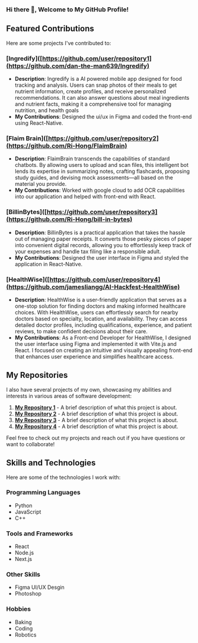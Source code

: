 ### Hi there 👋, Welcome to My GitHub Profile!

## Featured Contributions
Here are some projects I've contributed to:

### [Ingredify]([https://github.com/user/repository1](https://github.com/dan-the-man639/Ingredify)
- **Description**: Ingredify is a AI powered mobile app designed for food tracking and analysis. Users can snap photos of their meals to get nutrient information, create profiles, and receive personalized recommendations. It can also answer questions about meal ingredients and nutrient facts, making it a comprehensive tool for managing nutrition, and health goals
- **My Contributions**: Designed the ui/ux in Figma and coded the front-end using React-Native.

### [Flaim Brain]([https://github.com/user/repository2](https://github.com/Ri-Hong/FlaimBrain)
- **Description**: FlaimBrain transcends the capabilities of standard chatbots. By allowing users to upload and scan files, this intelligent bot lends its expertise in summarizing notes, crafting flashcards, proposing study guides, and devising mock assessments—all based on the material you provide.
- **My Contributions**: Worked with google cloud to add OCR capabilities into our application and helped with front-end with React.

### [BillinBytes]([https://github.com/user/repository3](https://github.com/Ri-Hong/bill-in-bytes)
- **Description**: BillinBytes is a practical application that takes the hassle out of managing paper receipts. It converts those pesky pieces of paper into convenient digital records, allowing you to effortlessly keep track of your expenses and handle tax filing like a responsible adult.
- **My Contributions**: Designed the user interface in Figma and styled the application in React-Native.

### [HealthWise]([https://github.com/user/repository4](https://github.com/jamesliangg/AI-Hackfest-HealthWise)
- **Description**: HealthWise is a user-friendly application that serves as a one-stop solution for finding doctors and making informed healthcare choices. With HealthWise, users can effortlessly search for nearby doctors based on specialty, location, and availability. They can access detailed doctor profiles, including qualifications, experience, and patient reviews, to make confident decisions about their care.
- **My Contributions**: As a Front-end Developer for HealthWise, I designed the user interface using Figma and implemented it with Vite.js and React. I focused on creating an intuitive and visually appealing front-end that enhances user experience and simplifies healthcare access.

## My Repositories
I also have several projects of my own, showcasing my abilities and interests in various areas of software development:

1. **[My Repository 1](https://github.com/yourusername/myrepository1)** - A brief description of what this project is about.
2. **[My Repository 2](https://github.com/yourusername/myrepository2)** - A brief description of what this project is about.
3. **[My Repository 3](https://github.com/yourusername/myrepository3)** - A brief description of what this project is about.
4. **[My Repository 4](https://github.com/yourusername/myrepository4)** - A brief description of what this project is about.

Feel free to check out my projects and reach out if you have questions or want to collaborate!

## Skills and Technologies

Here are some of the technologies I work with:

### Programming Languages
- Python
- JavaScript
- C++

### Tools and Frameworks
- React
- Node.js
- Next.js

### Other Skills
- Figma UI/UX Desgin
- Photoshop

### Hobbies
- Baking
- Coding
- Robotics


<!--
**LinHong149/LinHong149** is a ✨ _special_ ✨ repository because its `README.md` (this file) appears on your GitHub profile.

Here are some ideas to get you started:

- 🔭 I’m currently working on ...
- 🌱 I’m currently learning ...  
- 👯 I’m looking to collaborate on ...
- 🤔 I’m looking for help with ...
- 💬 Ask me about ...
- 📫 How to reach me: ...
- 😄 Pronouns: ...
- ⚡ Fun fact: ...
-->
